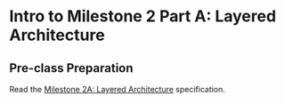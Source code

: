 # Intro to Milestone 2 Part A: Layered Architecture

## Pre-class Preparation
  
Read the [Milestone 2A: Layered Architecture](../../tweeter/milestone-2a/milestone-2a.md) specification.
